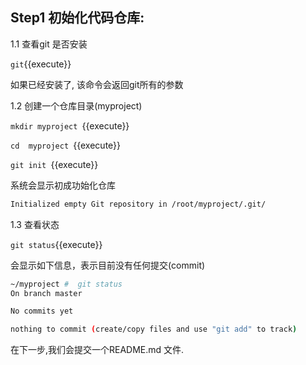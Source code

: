 ## Step1 初始化代码仓库:



1.1 查看git 是否安装 

`git`{{execute}}

如果已经安装了, 该命令会返回git所有的参数

1.2 创建一个仓库目录(myproject)

`mkdir myproject `{{execute}}

`cd  myproject `{{execute}}

`git init `{{execute}}

系统会显示初成功始化仓库

```bash
Initialized empty Git repository in /root/myproject/.git/
```



1.3 查看状态

`git status`{{execute}}

会显示如下信息，表示目前没有任何提交(commit)

```bash
~/myproject #  git status
On branch master

No commits yet

nothing to commit (create/copy files and use "git add" to track)
```



在下一步,我们会提交一个README.md 文件.